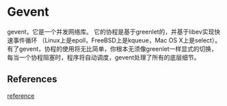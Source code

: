 # Gevent
gevent，它是一个并发网络库。
它的协程是基于greenlet的，并基于libev实现快速事件循环
（Linux上是epoll，FreeBSD上是kqueue，Mac OS X上是select）。
有了gevent，协程的使用将无比简单，你根本无须像greenlet一样显式的切换，
每当一个协程阻塞时，程序将自动调度，gevent处理了所有的底层细节。

## References
[reference](http://www.bjhee.com/gevent.html)
